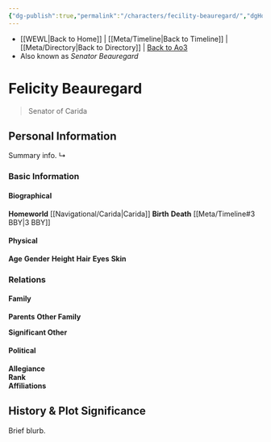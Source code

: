 ```yaml
---
{"dg-publish":true,"permalink":"/characters/fecility-beauregard/","dgHomeLink":false}
---
```


- [[WEWL\|Back to Home]] | [[Meta/Timeline\|Back to Timeline]] | [[Meta/Directory\|Back to Directory]] | [Back to Ao3](https://archiveofourown.org/works/19334440/chapters/45992584)
- Also known as *Senator Beauregard*

# Felicity Beauregard
>Senator of Carida

## Personal Information
Summary info.
↳ 

### Basic Information

#### Biographical
**Homeworld** [[Navigational/Carida\|Carida]]
**Birth** 
**Death** [[Meta/Timeline#3 BBY\|3 BBY]]

#### Physical
**Age** 
**Gender** 
**Height** 
**Hair** 
**Eyes** 
**Skin** 

### Relations

#### Family
**Parents** 
**Other Family**

**Significant Other** 

#### Political
**Allegiance**  
**Rank**  
**Affiliations**  

## History & Plot Significance
Brief blurb.